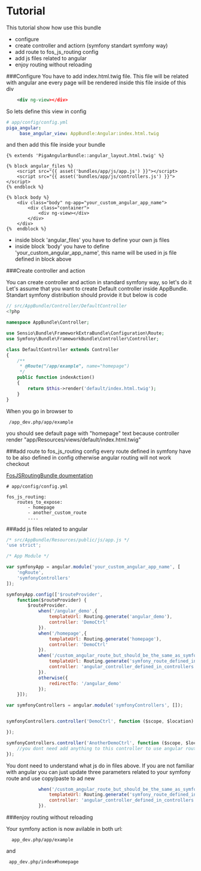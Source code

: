 Tutorial
==================
This tutorial show how use this bundle

* configure
* create controller and actiorn (symfony standart symfony way)
* add route to fos_js_routing config
* add js files related to angular
* enjoy routing without reloading

###Configure
You have to add index.html.twig file. This file will be related with angular ane every page will be rendered inside this file inside of this div 
```xml
    <div ng-view></div>
```

So lets define this view in config

``` yaml
# app/config/config.yml
piga_angular:
     base_angular_view: AppBundle:Angular:index.html.twig

```

and then add this file inside your bundle
```twig
{% extends 'PigaAngularBundle::angular_layout.html.twig' %}

{% block angular_files %}
    <script src="{{ asset('bundles/app/js/app.js') }}"></script>
    <script src="{{ asset('bundles/app/js/controllers.js') }}"></script>
{% endblock %}

{% block body %}
    <div class="body" ng-app="your_custom_angular_app_name">
        <div class="container">
            <div ng-view></div>
        </div>
    </div>
{%  endblock %}
```

* inside block 'angular_files' you have to define your own js files
* inside block 'body' you have to define 'your_custom_angular_app_name', this name will be used in js file defined in block above

###Create controller and action

You can create controller and action in standard symfony way, so let's do it 
Let's assume that you want to create Default controller inside AppBundle. 
Standart symfony distribution should provide it but below is code

```php 
// src/AppBundle/Controller/DefaultController
<?php

namespace AppBundle\Controller;

use Sensio\Bundle\FrameworkExtraBundle\Configuration\Route;
use Symfony\Bundle\FrameworkBundle\Controller\Controller;

class DefaultController extends Controller
{
    /**
     * @Route("/app/example", name="homepage")
     */
    public function indexAction()
    {
        return $this->render('default/index.html.twig');
    }
}
```

When you go in browser to 

     /app_dev.php/app/example
you should see default page with "homepage" text because controller render "app/Resources/views/default/index.html.twig"

###add route to fos_js_routing config
 every route defined in symfony have to be also defined in config otherwise angular routing will not work
 checkout
 
 [FosJSRoutingBundle doumentation](https://github.com/FriendsOfSymfony/FOSJsRoutingBundle/blob/master/Resources/doc/index.md)
 
``` ya
# app/config/config.yml

fos_js_routing:
    routes_to_expose:
        - homepage
        - another_custom_route
        ....

```

###add js files related to angular



```js
/* src/AppBundle/Resources/public/js/app.js */
'use strict';

/* App Module */

var symfonyApp = angular.module('your_custom_angular_app_name', [
    'ngRoute',
    'symfonyControllers'
]);

symfonyApp.config(['$routeProvider',
    function($routeProvider) {
        $routeProvider.
            when('/angular_demo',{
                templateUrl: Routing.generate('angular_demo'),
                controller: 'DemoCtrl'
            }).
            when('/homepage',{
                templateUrl: Routing.generate('homepage'),
                controller: 'DemoCtrl'
            }).
            when('/custom_angular_route_but_should_be_the_same_as_symfony_route',{
                templateUrl: Routing.generate('symfony_route_defined_in_normal_way'),
                controller: 'angular_controller_defined_in_controllers.js'
            }).
            otherwise({
                redirectTo: '/angular_demo'
            });
    }]);
```    
```js
var symfonyControllers = angular.module('symfonyControllers', []);


symfonyControllers.controller('DemoCtrl', function ($scope, $location) {

});

symfonyControllers.controller('AnotherDemoCtrl', function ($scope, $location) {
    //you dont need add anything to this controller to use angular routing, you can leave it empty
});
```

You dont need to understand what js do in files above. If you are not familiar with angular you can just update three parameters related to your symfony route and use copy/paste to ad new

```js
            when('/custom_angular_route_but_should_be_the_same_as_symfony_route',{
                templateUrl: Routing.generate('symfony_route_defined_in_normal_way'),
                controller: 'angular_controller_defined_in_controllers.js'
            }).
```

###enjoy routing without reloading

Your symfony action is now avilable in both url:

      app_dev.php/app/example
and

     app_dev.php/index#homepage

     
          